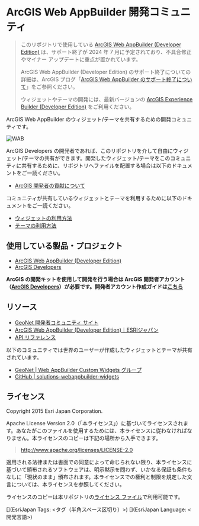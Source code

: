 # ArcGIS Web AppBuilder 開発コミュニティ
> このリポジトリで使用している [ArcGIS Web AppBuilder (Developer Edition)](https://developers.arcgis.com/web-appbuilder/) は、サポート終了が 2024 年 7 月に予定されており、不具合修正やマイナー アップデートに重点が置かれています。
>
> ArcGIS Web AppBuilder (Developer Edition) のサポート終了についての詳細は、ArcGIS ブログ「[ArcGIS Web AppBuilder のサポート終了について](https://blog.esrij.com/2023/03/17/post-48664/)」をご参照ください。
>
> ウィジェットやテーマの開発には、最新バージョンの [ArcGIS Experience Builder  (Developer Edition)](https://www.esrij.com/products/experience-builder-dev/) をご利用ください。

ArcGIS Web AppBuilder のウィジェット/テーマを共有するための開発コミュニティです。

![WAB](wab.png)

ArcGIS Developers の開発者であれば、このリポジトリを介して自由にウィジェット/テーマの共有ができます。開発したウィジェット/テーマをこのコミュニティに共有するために、リポジトリへファイルを配置する場合は以下のドキュメントをご一読ください。

* [ArcGIS 開発者の貢献について](https://github.com/EsriJapan/contributing#arcgis-開発者の貢献について)

コミュニティが共有しているウィジェットとテーマを利用するために以下のドキュメントをご一読ください。

* [ウィジェットの利用方法](widgets/README.md)
* [テーマの利用方法](themes/README.md)

## 使用している製品・プロジェクト

* [ArcGIS Web AppBuilder (Developer Edition)](https://developers.arcgis.com/web-appbuilder/)
* [ArcGIS Developers](https://developers.arcgis.com/en/)

**ArcGIS の開発キットを使用して開発を行う場合は ArcGIS 開発者アカウント（[ArcGIS Developers](https://developers.arcgis.com/en/)）が必要です。開発者アカウント作成ガイドは[こちら](https://esrijapan.github.io/arcgis-dev-resources/guide/get-dev-account/)**

## リソース

* [GeoNet 開発者コミュニティ サイト](https://geonet.esri.com/groups/devcom-jp)
* [ArcGIS Web AppBuilder (Developer Edition)｜ESRIジャパン](https://www.esrij.com/products/web-appbuilder-dev/)
* [API リファレンス](https://developers.arcgis.com/web-appbuilder/api-reference/widgetmanager.htm)

以下のコミュニティでは世界のユーザーが作成したウィジェットとテーマが共有されています。
* [GeoNet | Web AppBuilder Custom Widgets グループ](https://geonet.esri.com/groups/web-app-builder-custom-widgets)
* [GitHub | solutions-webappbuilder-widgets](https://github.com/Esri/solutions-webappbuilder-widgets)

## ライセンス
Copyright 2015 Esri Japan Corporation.

Apache License Version 2.0（「本ライセンス」）に基づいてライセンスされます。あなたがこのファイルを使用するためには、本ライセンスに従わなければなりません。本ライセンスのコピーは下記の場所から入手できます。

> http://www.apache.org/licenses/LICENSE-2.0

適用される法律または書面での同意によって命じられない限り、本ライセンスに基づいて頒布されるソフトウェアは、明示黙示を問わず、いかなる保証も条件もなしに「現状のまま」頒布されます。本ライセンスでの権利と制限を規定した文言については、本ライセンスを参照してください。

ライセンスのコピーは本リポジトリの[ライセンス ファイル](./LICENSE)で利用可能です。

[](EsriJapan Tags: <タグ（半角スペース区切り）>)
[](EsriJapan Language: <開発言語>)
